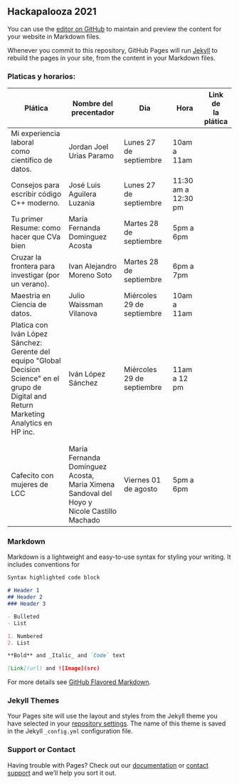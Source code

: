 ## Hackapalooza 2021

You can use the [editor on GitHub](https://github.com/MJVNOR/Hackapalooza-2021/edit/gh-pages/index.md) to maintain and preview the content for your website in Markdown files.

Whenever you commit to this repository, GitHub Pages will run [Jekyll](https://jekyllrb.com/) to rebuild the pages in your site, from the content in your Markdown files.

### Platicas y horarios:

| Plática                                                                                                                                              	| Nombre del<br>precentador                                                                       	| Dia                        	| Hora                	| Link de<br>la plática 	|
|------------------------------------------------------------------------------------------------------------------------------------------------------	|-------------------------------------------------------------------------------------------------	|----------------------------	|---------------------	|-----------------------	|
| Mi experiencia laboral<br>como científico de datos.                                                                                                  	| Jordan Joel Urias Paramo                                                                        	| Lunes 27 de septiembre     	| 10am a 11am         	|                       	|
| Consejos para escribir código C++ moderno.                                                                                                           	| José Luis Aguilera   Luzania                                                                    	| Lunes 27 de septiembre     	| 11:30 am a 12:30 pm 	|                       	|
| Tu primer Resume: como hacer que CVa bien                                                                                                            	| María Fernanda Dominguez Acosta                                                                 	| Martes 28 de septiembre    	| 5pm a 6pm           	|                       	|
| Cruzar la frontera para investigar (por un verano).                                                                                                  	| Ivan Alejandro Moreno Soto                                                                      	| Martes 28 de septiembre    	| 6pm a 7pm           	|                       	|
| Maestria en Ciencia de datos.                                                                                                                        	| Julio Waissman Vilanova                                                                         	| Miércoles 29 de septiembre 	| 10am a 11am         	|                       	|
| Platica con Iván López Sánchez:<br>Gerente del equipo "Global Decision Science" en el grupo de <br>Digital and Return Marketing Analytics en HP inc. 	| Iván López Sánchez                                                                              	| Miércoles 29 de septiembre 	| 11am a 12 pm        	|                       	|
|                                                                                                                                                      	|                                                                                                 	|                            	|                     	|                       	|
|                                                                                                                                                      	|                                                                                                 	|                            	|                     	|                       	|
| Cafecito con mujeres de LCC                                                                                                                          	| Maria Fernanda Domínguez Acosta,<br>Maria Ximena Sandoval del Hoyo y<br>Nicole Castillo Machado 	| Viernes 01 de agosto       	| 5pm a 6pm           	|                       	|

### Markdown

Markdown is a lightweight and easy-to-use syntax for styling your writing. It includes conventions for

```markdown
Syntax highlighted code block

# Header 1
## Header 2
### Header 3

- Bulleted
- List

1. Numbered
2. List

**Bold** and _Italic_ and `Code` text

[Link](url) and ![Image](src)
```

For more details see [GitHub Flavored Markdown](https://guides.github.com/features/mastering-markdown/).

### Jekyll Themes

Your Pages site will use the layout and styles from the Jekyll theme you have selected in your [repository settings](https://github.com/MJVNOR/Hackapalooza-2021/settings/pages). The name of this theme is saved in the Jekyll `_config.yml` configuration file.

### Support or Contact

Having trouble with Pages? Check out our [documentation](https://docs.github.com/categories/github-pages-basics/) or [contact support](https://support.github.com/contact) and we’ll help you sort it out.
